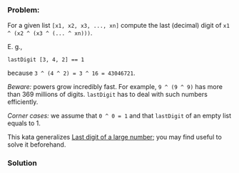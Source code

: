 ### Problem:
<p>For a given list <code>[x1, x2, x3, ..., xn]</code> compute the last (decimal) digit of 
<code>x1 ^ (x2 ^ (x3 ^ (... ^ xn)))</code>. </p>
<p>E. g.,</p>
<pre style="display: none;"><code class="language-c">last_digit({<span class="hljs-number">3</span>, <span class="hljs-number">4</span>, <span class="hljs-number">2</span>}, <span class="hljs-number">3</span>) == <span class="hljs-number">1</span></code></pre>
<pre style="display: none;"><code class="language-java"><span class="hljs-keyword">int</span>[] array = <span class="hljs-keyword">new</span> <span class="hljs-keyword">int</span>[] {<span class="hljs-number">3</span>,<span class="hljs-number">4</span>,<span class="hljs-number">2</span>};
lastDigit(array) == <span class="hljs-number">1</span></code></pre>
<pre style="display: none;"><code class="language-cpp">last_digit({<span class="hljs-number">3</span>, <span class="hljs-number">4</span>, <span class="hljs-number">2</span>}) == <span class="hljs-number">1</span></code></pre>
<pre style="display: none;"><code class="language-csharp"><span class="hljs-keyword">int</span>[] array = <span class="hljs-keyword">new</span> <span class="hljs-keyword">int</span>[] {<span class="hljs-number">3</span>,<span class="hljs-number">4</span>,<span class="hljs-number">2</span>};
LastDigit(array) == <span class="hljs-number">1</span></code></pre>
<pre style="display: none;"><code class="language-golang">LastDigit([]<span class="hljs-keyword">int</span>{<span class="hljs-number">3</span>, <span class="hljs-number">4</span>, <span class="hljs-number">2</span>}) == <span class="hljs-number">1</span></code></pre>
<pre><code class="language-haskell"><span class="hljs-title">lastDigit</span> [<span class="hljs-number">3</span>, <span class="hljs-number">4</span>, <span class="hljs-number">2</span>] == <span class="hljs-number">1</span></code></pre>
<pre style="display: none;"><code class="language-javascript">lastDigit([<span class="hljs-number">3</span>, <span class="hljs-number">4</span>, <span class="hljs-number">2</span>]) === <span class="hljs-number">1</span></code></pre>
<pre style="display: none;"><code class="language-python">last_digit([<span class="hljs-number">3</span>, <span class="hljs-number">4</span>, <span class="hljs-number">2</span>]) == <span class="hljs-number">1</span></code></pre>
<p>because <code>3 ^ (4 ^ 2) = 3 ^ 16 = 43046721</code>.</p>
<p><em>Beware:</em> powers grow incredibly fast. For example, <code>9 ^ (9 ^ 9)</code> has more than 369 millions of digits. <code>lastDigit</code> has to deal with such numbers efficiently.</p>
<p><em>Corner cases:</em> we assume that <code>0 ^ 0 = 1</code> and that <code>lastDigit</code> of an empty list equals to 1.</p>
<p>This kata generalizes <a href="http://www.codewars.com/kata/last-digit-of-a-large-number/haskell" target="_blank">Last digit of a large number</a>; you may find useful to solve it beforehand.</p>

### Solution